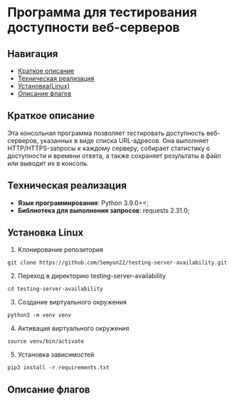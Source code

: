 # Программа для тестирования доступности веб-серверов
## Навигация
- [Краткое описание](#краткое-описание)
- [Техническая реализация](#техническая-реализация)
- [Установка(Linux)](#установка-linux)
- [Описание флагов](#описание-флагов)
## Краткое описание
Эта консольная программа позволяет тестировать доступность веб-серверов, указанных в виде списка URL-адресов. Она выполняет HTTP/HTTPS-запросы к каждому серверу, собирает статистику о доступности и времени ответа, а также сохраняет результаты в файл или выводит их в консоль.
## Техническая реализация
<ul>
    <li> <b>Язык программирования</b>: Python 3.9.0=<;
    <li> <b>Библиотека для выполнения запросов</b>: requests 2.31.0;
</ul>

## Установка Linux
1. Клонирование репозитория 

```git clone https://github.com/Semyon22/testing-server-availability.git```

2. Переход в директорию testing-server-availability

```cd testing-server-availability```

3. Создание виртуального окружения

```python3 -m venv venv```

4. Активация виртуального окружения

```source venv/bin/activate```

5. Установка зависимостей

```pip3 install -r requirements.txt```

## Описание флагов
